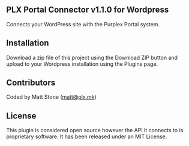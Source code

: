 ## PLX Portal Connector v1.1.0 for Wordpress

Connects your WordPress site with the Purplex Portal system.

## Installation

Download a zip file of this project using the Download ZIP button and upload to your Wordpress installation using the Plugins page.

## Contributors

Coded by Matt Stone (matt@plx.mk)

## License

This plugin is considered open source however the API it connects to is proprietary software. It has been released under an MIT License.